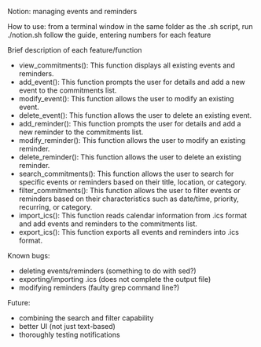 Notion: managing events and reminders

How to use: from a terminal window in the same folder as the .sh script, run ./notion.sh
	    follow the guide, entering numbers for each feature

Brief description of each feature/function

- view_commitments(): This function displays all existing events and reminders.
- add_event(): This function prompts the user for details and add a new event to the commitments list.
- modify_event(): This function allows the user to modify an existing event.
- delete_event(): This function allows the user to delete an existing event.
- add_reminder(): This function prompts the user for details and add a new reminder to the commitments list.
- modify_reminder(): This function allows the user to modify an existing reminder.
- delete_reminder(): This function allows the user to delete an existing reminder.
- search_commitments(): This function allows the user to search for specific events or reminders based on their title, location, or category.
- filter_commitments(): This function allows the user to filter events or reminders based on their characteristics such as date/time, priority, recurring, or category.
- import_ics(): This function reads calendar information from .ics format and add events and reminders to the commitments list.
- export_ics(): This function exports all events and reminders into .ics format.

Known bugs:
- deleting events/reminders (something to do with sed?)
- exporting/importing .ics (does not complete the output file)
- modifying reminders (faulty grep command line?)

Future:
- combining the search and filter capability
- better UI (not just text-based)
- thoroughly testing notifications

